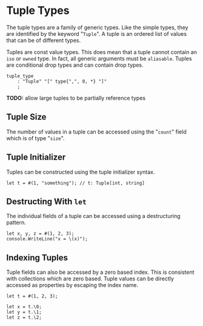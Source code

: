 # Tuple Types

The tuple types are a family of generic types. Like the simple types, they are identified by the
keyword "`Tuple`". A tuple is an ordered list of values that can be of different types.

Tuples are const value types. This does mean that a tuple cannot contain an `iso` or `owned` type.
In fact, all generic arguments must be `aliasable`. Tuples are conditional drop types and can
contain drop types.

```grammar
tuple_type
    : "Tuple" "[" type{",", 0, *} "]"
    ;
```

**TODO:** allow large tuples to be partially reference types

## Tuple Size

The number of values in a tuple can be accessed using the "`count`" field which is of type "`size`".

## Tuple Initializer

Tuples can be constructed using the tuple initializer syntax.

```azoth
let t = #(1, "something"); // t: Tuple[int, string]
```

## Destructing With `let`

The individual fields of a tuple can be accessed using a destructuring pattern.

```azoth
let x, y, z = #(1, 2, 3);
console.WriteLine("x = \(x)");
```

## Indexing Tuples

Tuple fields can also be accessed by a zero based index. This is consistent with collections which
are zero based. Tuple values can be directly accessed as properties by escaping the index name.

```azoth
let t = #(1, 2, 3);

let x = t.\0;
let y = t.\1;
let z = t.\2;
```
